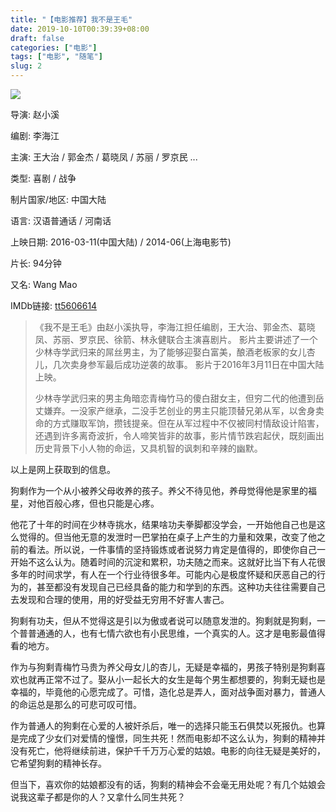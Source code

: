 ```yaml
---
title: "【电影推荐】我不是王毛"
date: 2019-10-10T00:39:39+08:00
draft: false
categories: ["电影"]
tags: ["电影", "随笔"]
slug: 2
---
```




![](https://img.dtz9.com/imgs/2019/10/d4e82d91fc683b6a.jpg)

导演: 赵小溪

编剧: 李海江

主演: 王大治 / 郭金杰 / 葛晓凤 / 苏丽 / 罗京民 ...

类型: 喜剧 / 战争

制片国家/地区: 中国大陆

语言: 汉语普通话 / 河南话

上映日期: 2016-03-11(中国大陆) / 2014-06(上海电影节)

片长: 94分钟

又名: Wang Mao

IMDb链接: [tt5606614](http://www.imdb.com/title/tt5606614)



> 《我不是王毛》由赵小溪执导，李海江担任编剧，王大治、郭金杰、葛晓凤、苏丽、罗京民、徐箭、林永健联合主演喜剧片。 
> 影片主要讲述了一个少林寺学武归来的屌丝男主，为了能够迎娶白富美，酿酒老板家的女儿杏儿，几次卖身参军最后成功逆袭的故事。
> 影片于2016年3月11日在中国大陆上映。
>
> 少林寺学武归来的男主角暗恋青梅竹马的傻白甜女主，但穷二代的他遭到岳丈嫌弃。一没家产继承，二没手艺创业的男主只能顶替兄弟从军，以舍身卖命的方式赚取军饷，攒钱提亲。但在从军过程中不仅被同村情敌设计陷害，还遇到许多离奇波折，令人啼笑皆非的故事，影片情节跌宕起伏，既刻画出历史背景下小人物的命运，又具机智的讽刺和辛辣的幽默。

以上是网上获取到的信息。

狗剩作为一个从小被养父母收养的孩子。养父不待见他，养母觉得他是家里的福星，对他百般心疼，但也只能是心疼。

他花了十年的时间在少林寺挑水，结果啥功夫拳脚都没学会，一开始他自己也是这么觉得的。但当他无意的发泄时一巴掌拍在桌子上产生的力量和效果，改变了他之前的看法。所以说，一件事情的坚持锻炼或者说努力肯定是值得的，即使你自己一开始不这么认为。随着时间的沉淀和累积，功夫随之而来。这就好比当下有人花很多年的时间求学，有人在一个行业待很多年。可能内心是极度怀疑和厌恶自己的行为的，甚至都没有发现自己已经具备的能力和学到的东西。这种功夫往往需要自己去发现和合理的使用，用的好受益无穷用不好害人害己。

狗剩有功夫，但从不觉得这是引以为傲或者说可以随意发泄的。狗剩就是狗剩，一个普普通通的人，也有七情六欲也有小民思维，一个真实的人。这才是电影最值得看的地方。

作为与狗剩青梅竹马贵为养父母女儿的杏儿，无疑是幸福的，男孩子特别是狗剩喜欢也就再正常不过了。娶从小一起长大的女生是每个男生都想要的，狗剩无疑也是幸福的，毕竟他的心愿完成了。可惜，造化总是弄人，面对战争面对暴力，普通人的命运总是那么的可悲可叹可惜。

作为普通人的狗剩在心爱的人被奸杀后，唯一的选择只能玉石俱焚以死报仇。也算是完成了少女们对爱情的憧憬，同生共死！然而电影却不这么认为，狗剩的精神并没有死亡，他将继续前进，保护千千万万心爱的姑娘。电影的向往无疑是美好的，它希望狗剩的精神长存。

但当下，喜欢你的姑娘都没有的话，狗剩的精神会不会毫无用处呢？有几个姑娘会说我这辈子都是你的人？又拿什么同生共死？